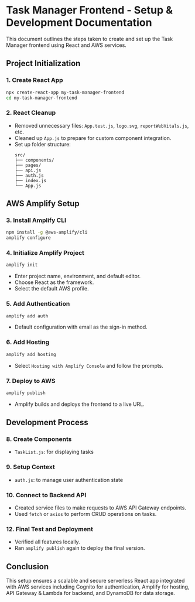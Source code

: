 # Task Manager Frontend - Setup & Development Documentation

This document outlines the steps taken to create and set up the Task Manager frontend using React and AWS services.

## Project Initialization

### 1. Create React App

```bash
npx create-react-app my-task-manager-frontend
cd my-task-manager-frontend
```

### 2. React Cleanup

- Removed unnecessary files: `App.test.js`, `logo.svg`, `reportWebVitals.js`, etc.
- Cleaned up `App.js` to prepare for custom component integration.
- Set up folder structure:
  ```
  src/
  ├── components/
  ├── pages/
  ├── api.js
  ├── auth.js
  ├── index.js
  └── App.js
  ```

## AWS Amplify Setup

### 3. Install Amplify CLI

```bash
npm install -g @aws-amplify/cli
amplify configure
```

### 4. Initialize Amplify Project

```bash
amplify init
```

- Enter project name, environment, and default editor.
- Choose React as the framework.
- Select the default AWS profile.

### 5. Add Authentication

```bash
amplify add auth
```

- Default configuration with email as the sign-in method.

### 6. Add Hosting

```bash
amplify add hosting
```

- Select `Hosting with Amplify Console` and follow the prompts.

### 7. Deploy to AWS

```bash
amplify publish
```

- Amplify builds and deploys the frontend to a live URL.

## Development Process

### 8. Create Components

- `TaskList.js`: for displaying tasks

### 9. Setup Context

- `auth.js`: to manage user authentication state

### 10. Connect to Backend API

- Created service files to make requests to AWS API Gateway endpoints.
- Used `fetch` or `axios` to perform CRUD operations on tasks.

### 12. Final Test and Deployment

- Verified all features locally.
- Ran `amplify publish` again to deploy the final version.

## Conclusion

This setup ensures a scalable and secure serverless React app integrated with AWS services including Cognito for authentication, Amplify for hosting, API Gateway & Lambda for backend, and DynamoDB for data storage.
